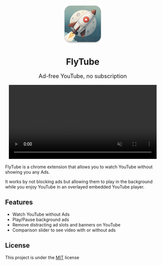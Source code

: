 <div align="center">
<img src="/public/icons/128.png" width="128" height="128" />
<h1>FlyTube</h1>
<p style="font-size: 18px;">Ad-free YouTube, no subscription</p>

<video width="480" autoplay muted loop>
  <source src="/screenshots/demo.mp4" type="video/mp4">
  Your browser does not support HTML video.
</video>
</div>

FlyTube is a chrome extension that allows you to watch YouTube without showing you any Ads.

It works by not blocking ads but allowing them to play in the background while you enjoy YouTube in an overlayed embedded YouTube player.

## Features

- Watch YouTube without Ads
- Play/Pause background ads
- Remove distracting ad slots and banners on YouTube
- Comparison slider to see video with or without ads

## License

This project is under the [MIT](/license) license
